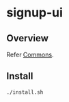 # signup-ui

## Overview
Refer [Commons](https://docs.mosip.io/1.2.0/modules/commons).

## Install 
```
./install.sh
```
